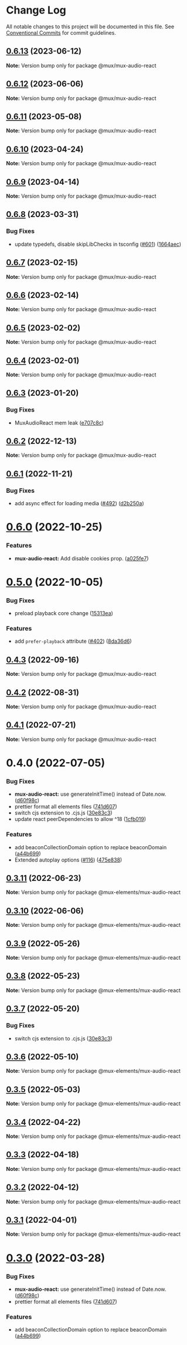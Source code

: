 # Change Log

All notable changes to this project will be documented in this file.
See [Conventional Commits](https://conventionalcommits.org) for commit guidelines.

## [0.6.13](https://github.com/muxinc/elements/compare/@mux/mux-audio-react@0.6.12...@mux/mux-audio-react@0.6.13) (2023-06-12)

**Note:** Version bump only for package @mux/mux-audio-react





## [0.6.12](https://github.com/muxinc/elements/compare/@mux/mux-audio-react@0.6.11...@mux/mux-audio-react@0.6.12) (2023-06-06)

**Note:** Version bump only for package @mux/mux-audio-react





## [0.6.11](https://github.com/muxinc/elements/compare/@mux/mux-audio-react@0.6.10...@mux/mux-audio-react@0.6.11) (2023-05-08)

**Note:** Version bump only for package @mux/mux-audio-react





## [0.6.10](https://github.com/muxinc/elements/compare/@mux/mux-audio-react@0.6.9...@mux/mux-audio-react@0.6.10) (2023-04-24)

**Note:** Version bump only for package @mux/mux-audio-react





## [0.6.9](https://github.com/muxinc/elements/compare/@mux/mux-audio-react@0.6.8...@mux/mux-audio-react@0.6.9) (2023-04-14)

**Note:** Version bump only for package @mux/mux-audio-react





## [0.6.8](https://github.com/muxinc/elements/compare/@mux/mux-audio-react@0.6.7...@mux/mux-audio-react@0.6.8) (2023-03-31)


### Bug Fixes

* update typedefs, disable skipLibChecks in tsconfig ([#601](https://github.com/muxinc/elements/issues/601)) ([1664aec](https://github.com/muxinc/elements/commit/1664aec20e4cf4a59779848b298d4504eef24080))





## [0.6.7](https://github.com/muxinc/elements/compare/@mux/mux-audio-react@0.6.6...@mux/mux-audio-react@0.6.7) (2023-02-15)

**Note:** Version bump only for package @mux/mux-audio-react





## [0.6.6](https://github.com/muxinc/elements/compare/@mux/mux-audio-react@0.6.5...@mux/mux-audio-react@0.6.6) (2023-02-14)

**Note:** Version bump only for package @mux/mux-audio-react





## [0.6.5](https://github.com/muxinc/elements/compare/@mux/mux-audio-react@0.6.4...@mux/mux-audio-react@0.6.5) (2023-02-02)

**Note:** Version bump only for package @mux/mux-audio-react





## [0.6.4](https://github.com/muxinc/elements/compare/@mux/mux-audio-react@0.6.3...@mux/mux-audio-react@0.6.4) (2023-02-01)

**Note:** Version bump only for package @mux/mux-audio-react





## [0.6.3](https://github.com/muxinc/elements/compare/@mux/mux-audio-react@0.6.2...@mux/mux-audio-react@0.6.3) (2023-01-20)


### Bug Fixes

* MuxAudioReact mem leak ([e707c8c](https://github.com/muxinc/elements/commit/e707c8ce4589e15b51343f24d700b952ffc38988))





## [0.6.2](https://github.com/muxinc/elements/compare/@mux/mux-audio-react@0.6.1...@mux/mux-audio-react@0.6.2) (2022-12-13)

**Note:** Version bump only for package @mux/mux-audio-react





## [0.6.1](https://github.com/muxinc/elements/compare/@mux/mux-audio-react@0.6.0...@mux/mux-audio-react@0.6.1) (2022-11-21)


### Bug Fixes

* add async effect for loading media ([#492](https://github.com/muxinc/elements/issues/492)) ([d2b250a](https://github.com/muxinc/elements/commit/d2b250a2d86e4e6a4c17fc34196e6468c4fedf1f))





# [0.6.0](https://github.com/muxinc/elements/compare/@mux/mux-audio-react@0.5.0...@mux/mux-audio-react@0.6.0) (2022-10-25)


### Features

* **mux-audio-react:** Add disable cookies prop. ([a025fe7](https://github.com/muxinc/elements/commit/a025fe7b93ddb83cd378ebe444ffc94ce5d76758))





# [0.5.0](https://github.com/muxinc/elements/compare/@mux/mux-audio-react@0.4.3...@mux/mux-audio-react@0.5.0) (2022-10-05)

### Bug Fixes

- preload playback core change ([15313ea](https://github.com/muxinc/elements/commit/15313eaad81f748b5853a0fdaabfe141963f885e))

### Features

- add `prefer-playback` attribute ([#402](https://github.com/muxinc/elements/issues/402)) ([8da36d6](https://github.com/muxinc/elements/commit/8da36d6b597ddbc4ae006873fee13a971b7ec2f3))

## [0.4.3](https://github.com/muxinc/elements/compare/@mux/mux-audio-react@0.4.2...@mux/mux-audio-react@0.4.3) (2022-09-16)

**Note:** Version bump only for package @mux/mux-audio-react

## [0.4.2](https://github.com/muxinc/elements/compare/@mux/mux-audio-react@0.4.1...@mux/mux-audio-react@0.4.2) (2022-08-31)

**Note:** Version bump only for package @mux/mux-audio-react

## [0.4.1](https://github.com/muxinc/elements/compare/@mux/mux-audio-react@0.4.0...@mux/mux-audio-react@0.4.1) (2022-07-21)

**Note:** Version bump only for package @mux/mux-audio-react

# 0.4.0 (2022-07-05)

### Bug Fixes

- **mux-audio-react:** use generateInitTime() instead of Date.now. ([d60f98c](https://github.com/muxinc/elements/commit/d60f98c3f9d626c2a0cb656ccafbb21b4802ca13))
- prettier format all elements files ([741d607](https://github.com/muxinc/elements/commit/741d607521ca9578cfad9f0a9216a6565b4c56a1))
- switch cjs extension to .cjs.js ([30e83c3](https://github.com/muxinc/elements/commit/30e83c3ce0bd9bfda4817c30ffe0921e425619e4))
- update react peerDependencies to allow ^18 ([1cfb019](https://github.com/muxinc/elements/commit/1cfb019b71cf9aa280abccaf4a7818d585b56d86))

### Features

- add beaconCollectionDomain option to replace beaconDomain ([a44b699](https://github.com/muxinc/elements/commit/a44b699ae3138590b9d953f693f95971694658df))
- Extended autoplay options ([#116](https://github.com/muxinc/elements/issues/116)) ([475e838](https://github.com/muxinc/elements/commit/475e83884f641c578fa601c9501147d485fc1831))

## [0.3.11](https://github.com/muxinc/elements/compare/@mux-elements/mux-audio-react@0.3.10...@mux-elements/mux-audio-react@0.3.11) (2022-06-23)

**Note:** Version bump only for package @mux-elements/mux-audio-react

## [0.3.10](https://github.com/muxinc/elements/compare/@mux-elements/mux-audio-react@0.3.9...@mux-elements/mux-audio-react@0.3.10) (2022-06-06)

**Note:** Version bump only for package @mux-elements/mux-audio-react

## [0.3.9](https://github.com/muxinc/elements/compare/@mux-elements/mux-audio-react@0.3.8...@mux-elements/mux-audio-react@0.3.9) (2022-05-26)

**Note:** Version bump only for package @mux-elements/mux-audio-react

## [0.3.8](https://github.com/muxinc/elements/compare/@mux-elements/mux-audio-react@0.3.7...@mux-elements/mux-audio-react@0.3.8) (2022-05-23)

**Note:** Version bump only for package @mux-elements/mux-audio-react

## [0.3.7](https://github.com/muxinc/elements/compare/@mux-elements/mux-audio-react@0.3.6...@mux-elements/mux-audio-react@0.3.7) (2022-05-20)

### Bug Fixes

- switch cjs extension to .cjs.js ([30e83c3](https://github.com/muxinc/elements/commit/30e83c3ce0bd9bfda4817c30ffe0921e425619e4))

## [0.3.6](https://github.com/muxinc/elements/compare/@mux-elements/mux-audio-react@0.3.5...@mux-elements/mux-audio-react@0.3.6) (2022-05-10)

**Note:** Version bump only for package @mux-elements/mux-audio-react

## [0.3.5](https://github.com/muxinc/elements/compare/@mux-elements/mux-audio-react@0.3.4...@mux-elements/mux-audio-react@0.3.5) (2022-05-03)

**Note:** Version bump only for package @mux-elements/mux-audio-react

## [0.3.4](https://github.com/muxinc/elements/compare/@mux-elements/mux-audio-react@0.3.3...@mux-elements/mux-audio-react@0.3.4) (2022-04-22)

**Note:** Version bump only for package @mux-elements/mux-audio-react

## [0.3.3](https://github.com/muxinc/elements/compare/@mux-elements/mux-audio-react@0.3.2...@mux-elements/mux-audio-react@0.3.3) (2022-04-18)

**Note:** Version bump only for package @mux-elements/mux-audio-react

## [0.3.2](https://github.com/muxinc/elements/compare/@mux-elements/mux-audio-react@0.3.1...@mux-elements/mux-audio-react@0.3.2) (2022-04-12)

**Note:** Version bump only for package @mux-elements/mux-audio-react

## [0.3.1](https://github.com/muxinc/elements/compare/@mux-elements/mux-audio-react@0.3.0...@mux-elements/mux-audio-react@0.3.1) (2022-04-01)

**Note:** Version bump only for package @mux-elements/mux-audio-react

# [0.3.0](https://github.com/muxinc/elements/compare/@mux-elements/mux-audio-react@0.2.0...@mux-elements/mux-audio-react@0.3.0) (2022-03-28)

### Bug Fixes

- **mux-audio-react:** use generateInitTime() instead of Date.now. ([d60f98c](https://github.com/muxinc/elements/commit/d60f98c3f9d626c2a0cb656ccafbb21b4802ca13))
- prettier format all elements files ([741d607](https://github.com/muxinc/elements/commit/741d607521ca9578cfad9f0a9216a6565b4c56a1))

### Features

- add beaconCollectionDomain option to replace beaconDomain ([a44b699](https://github.com/muxinc/elements/commit/a44b699ae3138590b9d953f693f95971694658df))
